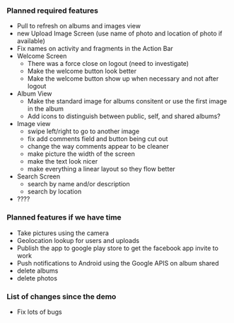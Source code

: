 ### Planned required features  
- Pull to refresh on albums and images view 
- new Upload Image Screen (use name of photo and location of photo if available)
- Fix names on activity and fragments in the Action Bar
- Welcome Screen
  - There was a force close on logout (need to investigate)
  - Make the welcome button look better
  - Make the welcome button show up when necessary and not after logout
- Album View
  - Make the standard image for albums consitent or use the first image in the album
  - Add icons to distinguish between public, self, and shared albums?
- Image view
  - swipe left/right to go to another image
  - fix add comments field and button being cut out
  - change the way comments appear to be cleaner
  - make picture the width of the screen
  - make the text look nicer
  - make everything a linear layout so they flow better
- Search Screen
  - search by name and/or description
  - search by location
- ????


### Planned features if we have time 
- Take pictures using the camera
- Geolocation lookup for users and uploads
- Publish the app to google play store to get the facebook app invite to work
- Push notifications to Android using the Google APIS on album shared
- delete albums
- delete photos


### List of changes since the demo  
- Fix lots of bugs
